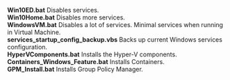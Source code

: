 **Win10ED.bat**   Disables services.<br />
**Win10Home.bat** Disables more services.<br />
**WindowsVM.bat** Disables a lot of services. Minimal services  when running in Virtual Machine.<br />
**services_startup_config_backup.vbs** Backs up current Windows services configuration.<br />
**HyperVComponents.bat** Installs the Hyper-V components.<br />
**Containers_Windows_Feature.bat** Installs Containers.<br />
**GPM_Install.bat** Installs Group Policy Manager.<br />
